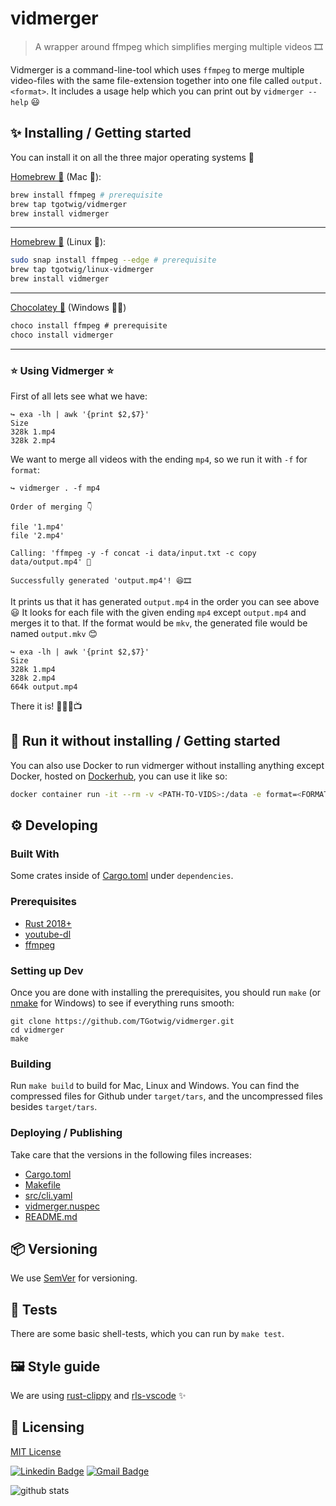 # vidmerger

> A wrapper around ffmpeg which simplifies merging multiple videos 🎞

Vidmerger is a command-line-tool which uses `ffmpeg` to merge multiple video-files with the same file-extension together into one file called `output.<format>`. It includes a usage help which you can print out by `vidmerger --help` 😃

## ✨ Installing / Getting started

You can install it on all the three major operating systems 🤗

[Homebrew 🍺](https://github.com/TGotwig/homebrew-vidmerger/blob/master/vidmerger.rb) (Mac 🍏):

```bash
brew install ffmpeg # prerequisite
brew tap tgotwig/vidmerger
brew install vidmerger
```

---

[Homebrew 🍺](https://github.com/TGotwig/homebrew-linux-vidmerger/blob/master/vidmerger.rb) (Linux 🐧):

```bash
sudo snap install ffmpeg --edge # prerequisite
brew tap tgotwig/linux-vidmerger
brew install vidmerger
```

---

[Chocolatey 🍫](https://chocolatey.org/packages/vidmerger) (Windows 🏳️‍🌈)

```ps
choco install ffmpeg # prerequisite
choco install vidmerger
```

---

### ⭐️ Using Vidmerger ⭐️

First of all lets see what we have:

```fish
↪ exa -lh | awk '{print $2,$7}'
Size
328k 1.mp4
328k 2.mp4
```

We want to merge all videos with the ending `mp4`, so we run it with `-f` for `format`:

```fish
↪ vidmerger . -f mp4

Order of merging 👇

file '1.mp4'
file '2.mp4'

Calling: 'ffmpeg -y -f concat -i data/input.txt -c copy data/output.mp4' 🚀

Successfully generated 'output.mp4'! 😆🎞
```

It prints us that it has generated `output.mp4` in the order you can see above 😃 It looks for each file with the given ending `mp4` except `output.mp4` and merges it to that. If the format would be `mkv`, the generated file would be named `output.mkv` 😊

```fish
↪ exa -lh | awk '{print $2,$7}'
Size
328k 1.mp4
328k 2.mp4
664k output.mp4
```

There it is! 🎉🎊🥳📺

## 🐳 Run it without installing / Getting started

You can also use Docker to run vidmerger without installing anything except Docker, hosted on [Dockerhub](https://hub.docker.com/r/tgotwig/vidmerger), you can use it like so:

```bash
docker container run -it --rm -v <PATH-TO-VIDS>:/data -e format=<FORMAT> tgotwig/vidmerger
```

## ⚙️ Developing

### Built With

Some crates inside of [Cargo.toml](Cargo.toml) under `dependencies`.

### Prerequisites

- [Rust 2018+](https://www.rust-lang.org/tools/install)
- [youtube-dl](http://ytdl-org.github.io/youtube-dl/download.html)
- [ffmpeg](https://ffmpeg.org/download.html)

### Setting up Dev

Once you are done with installing the prerequisites, you should run `make` (or  [nmake](https://docs.microsoft.com/en-us/cpp/build/reference/nmake-reference?view=vs-2019) for Windows) to see if everything runs smooth:

```shell
git clone https://github.com/TGotwig/vidmerger.git
cd vidmerger
make
```

### Building

Run `make build` to build for Mac, Linux and Windows. You can find the compressed files for Github under `target/tars`, and the uncompressed files besides `target/tars`.

### Deploying / Publishing

Take care that the versions in the following files increases:

- [Cargo.toml](Cargo.toml)
- [Makefile](Makefile)
- [src/cli.yaml](src/cli.yaml)
- [vidmerger.nuspec](vidmerger.nuspec)
- [README.md](README.md)

## 📦 Versioning

We use [SemVer](http://semver.org/) for versioning.

## 🧪 Tests

There are some basic shell-tests, which you can run by `make test`.

## 🖼 Style guide

We are using [rust-clippy](rust-clippy) and [rls-vscode](https://github.com/rust-lang/rls-vscode) ✨

## 📜 Licensing

[MIT License](LICENSE)

[![Linkedin Badge](https://img.shields.io/badge/-Thomas_Gotwig-blue?style=flat-square&logo=Linkedin&logoColor=white&link=https://www.linkedin.com/in/tgotwig)](https://www.linkedin.com/in/tgotwig)
[![Gmail Badge](https://img.shields.io/badge/-tgotwig@gmail.com-c14438?style=flat-square&logo=Gmail&logoColor=white&link=mailto:tgotwig@gmail.com)](mailto:tgotwig@gmail.com)

![github stats](https://github-readme-stats.vercel.app/api?username=tgotwig&show_icons=true)
